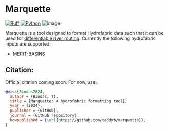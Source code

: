 # Marquette
[![Ruff](https://img.shields.io/endpoint?url=https://raw.githubusercontent.com/astral-sh/ruff/main/assets/badge/v2.json)](https://github.com/astral-sh/ruff)
[![Python](https://img.shields.io/pypi/pyversions/msmhelper)]()
![image](https://github.com/taddyb/marquette/assets/16233925/4a7b8745-7576-4150-bf4a-9469d44a9425)

Marquette is a tool designed to format Hydrofabric data such that it can be used for [differentiable river routing](https://github.com/mhpi/dMC-dev). Currently the following hydrofabric inputs are supported:
- [MERIT-BASINS](https://www.reachhydro.org/home/params/merit-basins)

## Citation:

Official citation coming soon. For now, use:

```bibtex
@misc{Bindas2024,
  author = {Bindas, T},
  title = {Marquette: A hydrofabric formatting tool},
  year = {2024},
  publisher = {GitHub},
  journal = {GitHub repository},
  howpublished = {\url{https://github.com/taddyb/marquette}},
}
```
